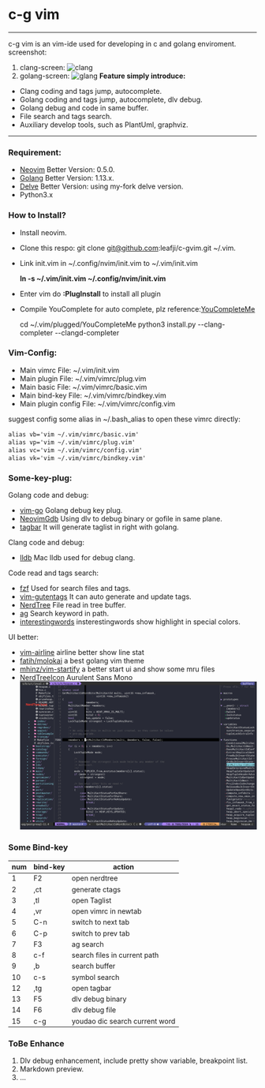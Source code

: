 # c-g vim 
----
c-g vim is an vim-ide used for developing in c and golang enviroment.
screenshot:
1. clang-screen:
   ![clang](clang.gif)
2. golang-screen:
   ![glang](golang.gif)
**Feature simply introduce:**
- Clang coding and tags jump, autocomplete.
- Golang coding and tags jump, autocomplete, dlv debug.
- Golang debug and code in same buffer.
- File search and tags search.
- Auxiliary develop tools, such as PlantUml, graphviz.
---
### Requirement:
- [Neovim](ttps://github.com/neovim/neovim) Better Version: 0.5.0.
- [Golang](https://golang.google.cn/dl/) Better Version: 1.13.x.
- [Delve](https://github.com/leafji/delve)  Better Version: using my-fork delve version.
- Python3.x
### How to Install?
- Install neovim.
- Clone this respo: git clone git@github.com:leafji/c-gvim.git ~/.vim.
- Link init.vim in ~/.config/nvim/init.vim to ~/.vim/init.vim  

    **ln -s ~/.vim/init.vim ~/.config/nvim/init.vim**
- Enter vim do **:PlugInstall** to install all plugin 
- Compile YouComplete for auto complete, plz reference:[YouCompleteMe](https://github.com/ycm-core/YouCompleteMe)

    cd ~/.vim/plugged/YouCompleteMe
    python3 install.py --clang-completer --clangd-completer 

### Vim-Config:
- Main vimrc File: ~/.vim/init.vim
- Main plugin File: ~/.vim/vimrc/plug.vim
- Main basic File: ~/.vim/vimrc/basic.vim
- Main bind-key File: ~/.vim/vimrc/bindkey.vim
- Main plugin config File: ~/.vim/vimrc/config.vim

suggest config some alias in ~/.bash_alias to open these vimrc directly:
```
alias vb='vim ~/.vim/vimrc/basic.vim'
alias vp='vim ~/.vim/vimrc/plug.vim'
alias vc='vim ~/.vim/vimrc/config.vim'
alias vk='vim ~/.vim/vimrc/bindkey.vim'
```
### Some-key-plug:
Golang code and debug:
- [vim-go](https://github.com/fatih/vim-go) Golang debug key plug.
- [NeovimGdb](https://github.com/leafji/NeovimGdb) Using dlv to debug binary or gofile in same plane.
- [tagbar](https://github.com/majutsushi/tagbar) It will generate taglist in right with golang.

Clang code and debug:
- [lldb](https://github.com/dbgx/lldb.nvim) Mac lldb used for debug clang.

Code read and tags search:
- [fzf](https://github.com/junegunn/fzf) Used for search files and tags.
- [vim-gutentags](https://github.com/ludovicchabant/vim-gutentags) It can auto generate and update tags.
- [NerdTree](https://github.com/scrooloose/nerdtree)  File read in tree buffer.
- [ag](https://github.com/rking/ag.vim) Search keyword in path.
- [interestingwords](https://github.com/lfv89/vim-interestingwords)  insterestingwords show highlight in special colors.

UI better:
- [vim-airline](https://github.com/vim-airline/vim-airline) airline better show line stat
- [fatih/molokai](https://github.com/fatih/molokai) a best golang vim theme
- [mhinz/vim-startify](https://github.com/mhinz/vim-startify) a better start ui and show some mru files
- [NerdTreeIcon](https://www.nerdfonts.com/font-downloads) Aurulent Sans Mono
 ![icon](icon.png)

### Some Bind-key
num|bind-key|action
-|-|-
1|F2| open nerdtree
2|,ct| generate ctags
3|,tl| open Taglist
4|,vr| open vimrc in newtab
5|C-n| switch to next tab
6|C-p| switch to prev tab
7|F3|  ag search
8|c-f|  search files in current path
9|,b|  search buffer
10|c-s| symbol search
12|,tg | open tagbar
13|F5 | dlv debug binary
14|F6 | dlv debug file
15|c-g | youdao dic search current word

### ToBe Enhance
1. Dlv debug enhancement, include pretty show variable, breakpoint list.
2. Markdown preview.
3. ...
